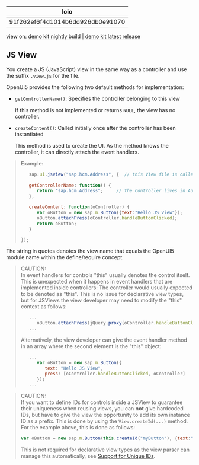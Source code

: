 <!-- loio91f262ef6f4d1014b6dd926db0e91070 -->

| loio |
| -----|
| 91f262ef6f4d1014b6dd926db0e91070 |

<div id="loio">

view on: [demo kit nightly build](https://openui5nightly.hana.ondemand.com/#/topic/91f262ef6f4d1014b6dd926db0e91070) | [demo kit latest release](https://openui5.hana.ondemand.com/#/topic/91f262ef6f4d1014b6dd926db0e91070)</div>

## JS View

You create a JS \(JavaScript\) view in the same way as a controller and use the suffix `.view.js` for the file.

 OpenUI5 provides the following two default methods for implementation:

-   `getControllerName()`: Specifies the controller belonging to this view

    If this method is not implemented or returns `NULL`, the view has no controller.

-   `createContent()`: Called initially once after the controller has been instantiated

    This method is used to create the UI. As the method knows the controller, it can directly attach the event handlers.


> Example:  
> ``` js
>    sap.ui.jsview("sap.hcm.Address", {  // this View file is called Address.view.js
>    
>    getControllerName: function() {
>       return "sap.hcm.Address";     // the Controller lives in Address.controller.js
>    },
> 
>    createContent: function(oController) {
>       var oButton = new sap.m.Button({text:"Hello JS View"});
>       oButton.attachPress(oController.handleButtonClicked);
>       return oButton;
>    }
> 
> });
> ```

The string in quotes denotes the view name that equals the OpenUI5 module name within the define/require concept.

> CAUTION:  
> In event handlers for controls "this" usually denotes the control itself. This is unexpected when it happens in event handlers that are implemented inside controllers: The controller would usually expected to be denoted as "this". This is no issue for declarative view types, but for JSViews the view developer may need to modify the "this" context as follows:
> 
> ``` js
>    ...
>       oButton.attachPress(jQuery.proxy(oController.handleButtonClicked, oController));
>    ...
> 
> ```
> 
> Alternatively, the view developer can give the event handler method in an array where the second element is the "this" object:
> 
> ``` js
>    ...
>       var oButton = new sap.m.Button({
>          text: "Hello JS View",
>          press: [oController.handleButtonClicked, oController]
>       });
>    ...
> 
> ```

> CAUTION:  
> If you want to define IDs for controls inside a JSView to guarantee their uniqueness when reusing views, you can **not** give hardcoded IDs, but have to give the view the opportunity to add its own instance ID as a prefix. This is done by using the `View.createId(...)` method. For the example above, this is done as follows:
> 
> ``` js
> var oButton = new sap.m.Button(this.createId("myButton"), {text:"Hello JS View"});
> ```
> 
> This is not required for declarative view types as the view parser can manage this automatically, see [Support for Unique IDs](Support_for_Unique_IDs_91f28be.md).

